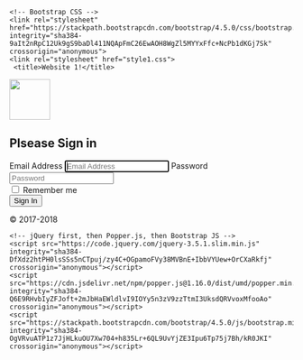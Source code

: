 
<!doctype html>
<html lang="en">
  <head>
    <!-- Required meta tags -->
    <meta charset="utf-8">
    <meta name="viewport" content="width=device-width, initial-scale=1, shrink-to-fit=no">

    <!-- Bootstrap CSS -->
    <link rel="stylesheet" href="https://stackpath.bootstrapcdn.com/bootstrap/4.5.0/css/bootstrap.min.css" integrity="sha384-9aIt2nRpC12Uk9gS9baDl411NQApFmC26EwAOH8WgZl5MYYxFfc+NcPb1dKGj7Sk" crossorigin="anonymous">
    <link rel="stylesheet" href="style1.css">
     <title>Website 1!</title>
  </head>
  <body class="text-center a">

  <form class="form-signin">
     <img class="mb-4" src="https://getbootstrap.com/docs/4.0/assets/brand/bootstrap-solid.svg" alt="" width="72" height="72">
     <h2>Plsease Sign in</h2>
     <label class="sr-only" for="inuputEmail">Email Address</label>
     <input id="inputEmail" class="form-control" type="email" placeholder="Email Address" required="" autofocus="">
     <label class="sr-only" for="inputPassword">Password</label>
     <input id="inputPassword" class="form-control" type="password" placeholder="Password" required="">
     <div class="checkbox mb-3">
        <label>
           <input type="checkbox" value="remember-me">
           Remember me
        </label>
     </div>
     <button type="submit" class="btn btn-block btn-lg btn-primary">Sign In</button>
     <p class="mt-4 mb-4 text-muted">© 2017-2018</p>
  </form>





<!-- Optional JavaScript -->
    <!-- jQuery first, then Popper.js, then Bootstrap JS -->
    <script src="https://code.jquery.com/jquery-3.5.1.slim.min.js" integrity="sha384-DfXdz2htPH0lsSSs5nCTpuj/zy4C+OGpamoFVy38MVBnE+IbbVYUew+OrCXaRkfj" crossorigin="anonymous"></script>
    <script src="https://cdn.jsdelivr.net/npm/popper.js@1.16.0/dist/umd/popper.min.js" integrity="sha384-Q6E9RHvbIyZFJoft+2mJbHaEWldlvI9IOYy5n3zV9zzTtmI3UksdQRVvoxMfooAo" crossorigin="anonymous"></script>
    <script src="https://stackpath.bootstrapcdn.com/bootstrap/4.5.0/js/bootstrap.min.js" integrity="sha384-OgVRvuATP1z7JjHLkuOU7Xw704+h835Lr+6QL9UvYjZE3Ipu6Tp75j7Bh/kR0JKI" crossorigin="anonymous"></script>
  </body>
</html>
